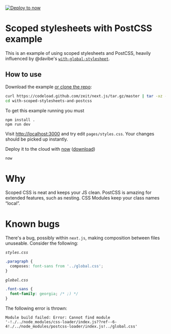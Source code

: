 [![Deploy to now](https://deploy.now.sh/static/button.svg)](https://deploy.now.sh/?repo=https://github.com/zeit/next.js/tree/master/examples/with-scoped-stylesheets-and-postcss)
# Scoped stylesheets with PostCSS example

This is an example of using scoped stylesheets and PostCSS, heavily influenced by @davibe's [`with-global-stylesheet`](https://github.com/zeit/next.js/tree/master/examples/with-global-stylesheet).

## How to use

Download the example [or clone the repo](https://github.com/zeit/next.js):

```bash
curl https://codeload.github.com/zeit/next.js/tar.gz/master | tar -xz --strip=2 next.js-master/examples/with-scoped-stylesheets-and-postcss
cd with-scoped-stylesheets-and-postcss
```

To get this example running you must

    npm install .
    npm run dev

Visit [http://localhost:3000](http://localhost:3000) and try edit `pages/styles.css`. Your changes should be picked up instantly.

Deploy it to the cloud with [now](https://zeit.co/now) ([download](https://zeit.co/download))

```bash
now
```

# Why

Scoped CSS is neat and keeps your JS clean. PostCSS is amazing for extended features, such as nesting. CSS Modules keep your class names “local”.

# Known bugs

There's a bug, possibly within `next.js`, making composition between files unuseable. Consider the following:

*`styles.css`*
```css
.paragraph {
  composes: font-sans from '../global.css';
}
```

*`global.css`*
```css
.font-sans {
  font-family: georgia; /* ;) */
}
```

The following error is thrown:

```
Module build failed: Error: Cannot find module '-!./../node_modules/css-loader/index.js??ref--6-4!./../node_modules/postcss-loader/index.js!../global.css'
```
